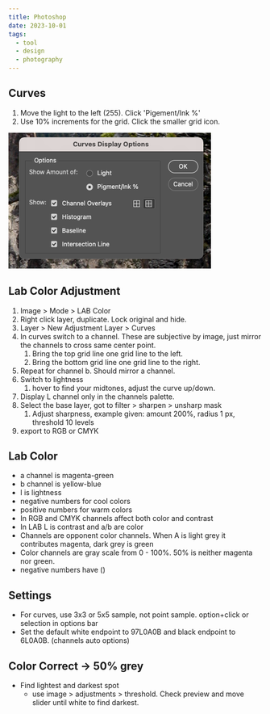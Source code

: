 ```yaml
---
title: Photoshop
date: 2023-10-01
tags:
  - tool
  - design
  - photography
---
```


## Curves

1. Move the light to the left (255). Click 'Pigement/Ink %'
1. Use 10% increments for the grid. Click the smaller grid icon.

![Curves Settings](../images/ps-curves-settings.png)

## Lab Color Adjustment

1. Image > Mode > LAB Color
1. Right click layer, duplicate. Lock original and hide.
1. Layer > New Adjustment Layer > Curves
1. In curves switch to a channel. These are subjective by image, just mirror the channels to cross same center point.
    1. Bring the top grid line one grid line to the left.
    1. Bring the bottom grid line one grid line to the right.
1. Repeat for channel b. Should mirror a channel.
1. Switch to lightness
    1. hover to find your midtones, adjust the curve up/down.
1. Display L channel only in the channels palette.
1. Select the base layer, got to filter > sharpen > unsharp mask
    1. Adjust sharpness, example given: amount 200%, radius 1 px, threshold 10 levels
1. export to RGB or CMYK

## Lab Color

- a channel is magenta-green
- b channel is yellow-blue
- l is lightness
- negative numbers for cool colors
- positive numbers for warm colors
- In RGB and CMYK channels affect both color and contrast
- In LAB L is contrast and a/b are color
- Channels are opponent color channels. When A is light grey it contributes magenta, dark grey is green
- Color channels are gray scale from 0 - 100%. 50% is neither magenta nor green.
- negative numbers have ()

## Settings

- For curves, use 3x3 or 5x5 sample, not point sample. option+click or selection in options bar
- Set the default white endpoint to 97L0A0B and black endpoint to 6L0A0B. (channels auto options)

## Color Correct -> 50% grey

- Find lightest and darkest spot
  - use image > adjustments > threshold. Check preview and move slider until white to find darkest.
